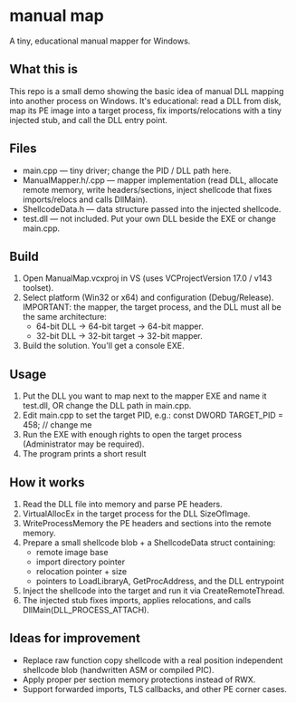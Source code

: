 manual map
==========

A tiny, educational manual mapper for Windows.

What this is
------------
This repo is a small demo showing the basic idea of manual DLL mapping into another process on Windows.
It's educational: read a DLL from disk, map its PE image into a target process, fix imports/relocations
with a tiny injected stub, and call the DLL entry point.

Files 
--------------------
- main.cpp               — tiny driver; change the PID / DLL path here.
- ManualMapper.h/.cpp    — mapper implementation (read DLL, allocate remote memory, write headers/sections,
                           inject shellcode that fixes imports/relocs and calls DllMain).
- ShellcodeData.h        — data structure passed into the injected shellcode.
- test.dll               — not included. Put your own DLL beside the EXE or change main.cpp.

Build
-----
1. Open ManualMap.vcxproj in VS (uses VCProjectVersion 17.0 / v143 toolset).
2. Select platform (Win32 or x64) and configuration (Debug/Release).
   IMPORTANT: the mapper, the target process, and the DLL must all be the same architecture:
     - 64-bit DLL -> 64-bit target -> 64-bit mapper.
     - 32-bit DLL -> 32-bit target -> 32-bit mapper.
3. Build the solution. You'll get a console EXE.

Usage
-----
1. Put the DLL you want to map next to the mapper EXE and name it test.dll, OR change the DLL path in main.cpp.
2. Edit main.cpp to set the target PID, e.g.:
   const DWORD TARGET_PID = 458; // change me
3. Run the EXE with enough rights to open the target process (Administrator may be required).
4. The program prints a short result

How it works 
-----------------------------------
1. Read the DLL file into memory and parse PE headers.
2. VirtualAllocEx in the target process for the DLL SizeOfImage.
3. WriteProcessMemory the PE headers and sections into the remote memory.
4. Prepare a small shellcode blob + a ShellcodeData struct containing:
   - remote image base
   - import directory pointer
   - relocation pointer + size
   - pointers to LoadLibraryA, GetProcAddress, and the DLL entrypoint
5. Inject the shellcode into the target and run it via CreateRemoteThread.
6. The injected stub fixes imports, applies relocations, and calls DllMain(DLL_PROCESS_ATTACH).

Ideas for improvement
---------------------
- Replace raw function copy shellcode with a real position independent shellcode blob (handwritten ASM or compiled PIC).
- Apply proper per section memory protections instead of RWX.
- Support forwarded imports, TLS callbacks, and other PE corner cases.

